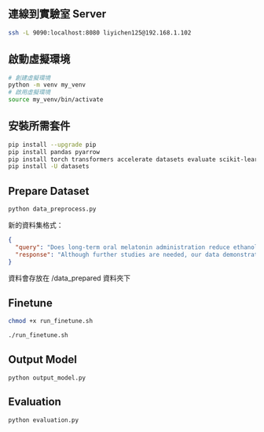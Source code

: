 ## 連線到實驗室 Server

```bash
ssh -L 9090:localhost:8080 liyichen125@192.168.1.102
```

## 啟動虛擬環境

```bash
# 創建虛擬環境
python -m venv my_venv
# 啟用虛擬環境
source my_venv/bin/activate
```

## 安裝所需套件

```bash
pip install --upgrade pip
pip install pandas pyarrow
pip install torch transformers accelerate datasets evaluate scikit-learn huggingface_hub ms-swift
pip install -U datasets

```

## Prepare Dataset

```bash
python data_preprocess.py
```

新的資料集格式：

```json
{
  "query": "Does long-term oral melatonin administration reduce ethanol-induced increases in duodenal mucosal permeability and motility in rats?",
  "response": "Although further studies are needed, our data demonstrate that melatonin administration markedly improves duodenal barrier functions, suggesting its utility in clinical applications when intestinal barrier functions are compromised."
}
```

資料會存放在 /data_prepared 資料夾下

## Finetune

```bash
chmod +x run_finetune.sh

./run_finetune.sh
```
## Output Model
```
python output_model.py
```

## Evaluation
```
python evaluation.py
```